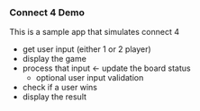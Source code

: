 ### Connect 4 Demo
This is a sample app that simulates connect 4


- get user input (either 1 or 2 player)
- display the game
- process that input <- update the board status
  - optional user input validation
- check if a user wins
- display the result